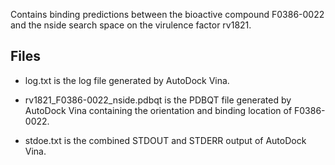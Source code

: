 Contains binding predictions between the bioactive compound F0386-0022 and the nside search space on the virulence factor rv1821.

## Files

- log.txt is the log file generated by AutoDock Vina.

- rv1821_F0386-0022_nside.pdbqt is the PDBQT file generated by AutoDock Vina containing the orientation and binding location of F0386-0022.

- stdoe.txt is the combined STDOUT and STDERR output of AutoDock Vina.

